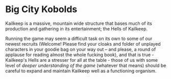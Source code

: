 # Big City Kobolds
Kailkeep is a massive, mountain wide structure that bases much of its production and gathering in its entertainment; the Hells of Kailkeep.

Running the game may seem a difficult task on its own to some of our newest recruits (Welcome! Please find your cloaks and folder of unplayed characters in your goodie bag on your way out – and please, a round of applause for reading almost the whole fucking book), and that is true - Kailkeep's Hells are a stresser for all at the table - those of us with some level of *deeper understanding of the game* (whatever that means) should be careful to expand and maintain Kailkeep well as a functioning organism. 